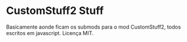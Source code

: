 # CustomStuff2 Stuff

Basicamente aonde ficam os submods para o mod CustomStuff2, todos escritos em javascript.
Licença MIT.
